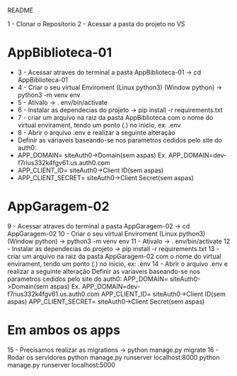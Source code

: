 README

1 - Clonar o Repositorio
2 - Acessar a pasta do projeto no VS
<h1>AppBiblioteca-01</h1>
<ul>
<li> 3 - Acessar atraves do terminal a pasta AppBiblioteca-01 -> cd AppBiblioteca-01</li>
<li> 4 - Criar o seu virtual Enviroment (Linux python3) (Window python) -> python3 -m venv env</li>
<li> 5 - Ativalo -> . env/bin/activate</li>
<li> 6 - Instalar as dependecias do projeto -> pip install -r requirements.txt</li>
<li> 7 - criar um arquivo na raiz da pasta AppBiblioteca com o nome do virtual envirament, tendo um ponto (.) no inicio, ex: .env </li>
<li> 8 - Abrir o arquivo .env e realizar a seguinte alteração</li>
	<li> Definir as variaveis baseando-se nos parametros cedidos pelo site do auth0:</li>
		<li> APP_DOMAIN= siteAuth0->Domain(sem aspas) Ex. APP_DOMAIN=dev-f7rius332k4fgv61.us.auth0.com</li>
		<li>APP_CLIENT_ID= siteAuth0->Client ID(sem aspas)</li>
		<li>APP_CLIENT_SECRET= siteAuth0->Client Secret(sem aspas)</li>
</ul>
<h1>AppGaragem-02</h1>
9 - Acessar atraves do terminal a pasta AppGaragem-02 -> cd AppGaragem-02
10 - Criar o seu virtual Enviroment (Linux python3) (Window python) -> python3 -m venv env
11 - Ativalo -> . env/bin/activate
12 - Instalar as dependecias do projeto -> pip install -r requirements.txt
13 - criar um arquivo na raiz da pasta AppGaragem-02 com o nome do virtual envirament, tendo um ponto (.) no inicio, ex: .env 
14 - Abrir o arquivo .env e realizar a seguinte alteração
	Definir as variaveis baseando-se nos parametros cedidos pelo site do auth0:
		APP_DOMAIN= siteAuth0->Domain(sem aspas) Ex. APP_DOMAIN=dev-f7rius332k4fgv61.us.auth0.com
		APP_CLIENT_ID= siteAuth0->Client ID(sem aspas)
		APP_CLIENT_SECRET= siteAuth0->Client Secret(sem aspas)

<h1>Em ambos os apps</h1>
15 - Precisamos realizar as migrations -> python manage.py migrate
16 - Rodar os servidores
	python manage.py runserver localhost:8000
	python manage.py runserver localhost:5000
